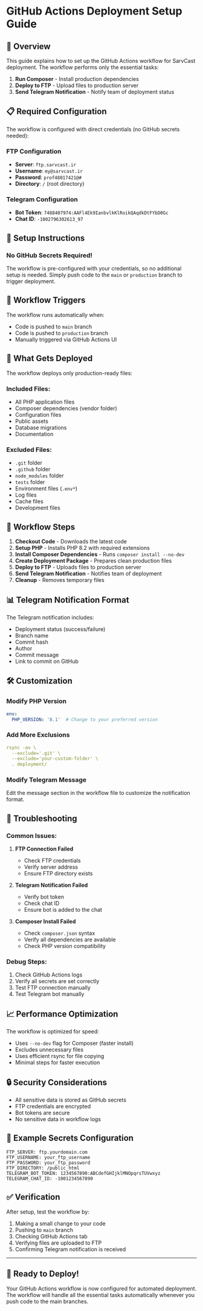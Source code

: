 # GitHub Actions Deployment Setup Guide

## 🚀 Overview

This guide explains how to set up the GitHub Actions workflow for SarvCast deployment. The workflow performs only the essential tasks:

1. **Run Composer** - Install production dependencies
2. **Deploy to FTP** - Upload files to production server
3. **Send Telegram Notification** - Notify team of deployment status

## 📋 Required Configuration

The workflow is configured with direct credentials (no GitHub secrets needed):

### **FTP Configuration**
- **Server**: `ftp.sarvcast.ir`
- **Username**: `my@sarvcast.ir`
- **Password**: `prof48017421@#`
- **Directory**: `/` (root directory)

### **Telegram Configuration**
- **Bot Token**: `7488407974:AAFl4Ek9IanbvlkKlRoikQAqdkDtFYbD0Gc`
- **Chat ID**: `-1002796302613_97`

## 🔧 Setup Instructions

### **No GitHub Secrets Required!**

The workflow is pre-configured with your credentials, so no additional setup is needed. Simply push code to the `main` or `production` branch to trigger deployment.

## 🎯 Workflow Triggers

The workflow runs automatically when:
- Code is pushed to `main` branch
- Code is pushed to `production` branch
- Manually triggered via GitHub Actions UI

## 📁 What Gets Deployed

The workflow deploys only production-ready files:

### **Included Files:**
- All PHP application files
- Composer dependencies (vendor folder)
- Configuration files
- Public assets
- Database migrations
- Documentation

### **Excluded Files:**
- `.git` folder
- `.github` folder
- `node_modules` folder
- `tests` folder
- Environment files (`.env*`)
- Log files
- Cache files
- Development files

## 🔄 Workflow Steps

1. **Checkout Code** - Downloads the latest code
2. **Setup PHP** - Installs PHP 8.2 with required extensions
3. **Install Composer Dependencies** - Runs `composer install --no-dev`
4. **Create Deployment Package** - Prepares clean production files
5. **Deploy to FTP** - Uploads files to production server
6. **Send Telegram Notification** - Notifies team of deployment
7. **Cleanup** - Removes temporary files

## 📊 Telegram Notification Format

The Telegram notification includes:
- Deployment status (success/failure)
- Branch name
- Commit hash
- Author
- Commit message
- Link to commit on GitHub

## 🛠️ Customization

### **Modify PHP Version**
```yaml
env:
  PHP_VERSION: '8.1'  # Change to your preferred version
```

### **Add More Exclusions**
```yaml
rsync -av \
  --exclude='.git' \
  --exclude='your-custom-folder' \
  . deployment/
```

### **Modify Telegram Message**
Edit the message section in the workflow file to customize the notification format.

## 🚨 Troubleshooting

### **Common Issues:**

1. **FTP Connection Failed**
   - Check FTP credentials
   - Verify server address
   - Ensure FTP directory exists

2. **Telegram Notification Failed**
   - Verify bot token
   - Check chat ID
   - Ensure bot is added to the chat

3. **Composer Install Failed**
   - Check `composer.json` syntax
   - Verify all dependencies are available
   - Check PHP version compatibility

### **Debug Steps:**

1. Check GitHub Actions logs
2. Verify all secrets are set correctly
3. Test FTP connection manually
4. Test Telegram bot manually

## 📈 Performance Optimization

The workflow is optimized for speed:
- Uses `--no-dev` flag for Composer (faster install)
- Excludes unnecessary files
- Uses efficient rsync for file copying
- Minimal steps for faster execution

## 🔒 Security Considerations

- All sensitive data is stored as GitHub secrets
- FTP credentials are encrypted
- Bot tokens are secure
- No sensitive data in workflow logs

## 📝 Example Secrets Configuration

```
FTP_SERVER: ftp.yourdomain.com
FTP_USERNAME: your_ftp_username
FTP_PASSWORD: your_ftp_password
FTP_DIRECTORY: /public_html
TELEGRAM_BOT_TOKEN: 1234567890:ABCdefGHIjklMNOpqrsTUVwxyz
TELEGRAM_CHAT_ID: -1001234567890
```

## ✅ Verification

After setup, test the workflow by:
1. Making a small change to your code
2. Pushing to `main` branch
3. Checking GitHub Actions tab
4. Verifying files are uploaded to FTP
5. Confirming Telegram notification is received

---

## 🎉 Ready to Deploy!

Your GitHub Actions workflow is now configured for automated deployment. The workflow will handle all the essential tasks automatically whenever you push code to the main branches.
